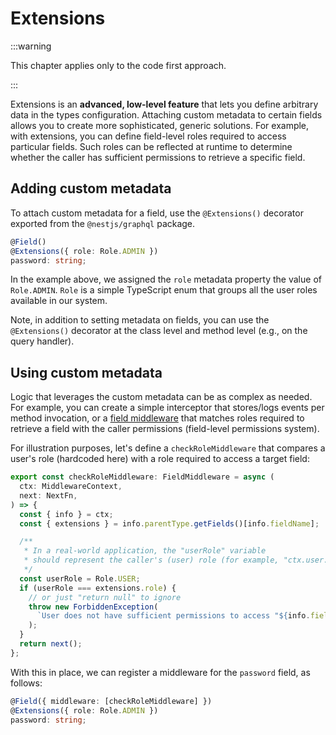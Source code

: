 # Extensions

:::warning

This chapter applies only to the code first approach.

:::

Extensions is an **advanced, low-level feature** that lets you define arbitrary data in the types configuration. Attaching custom metadata to certain fields allows you to create more sophisticated, generic solutions. For example, with extensions, you can define field-level roles required to access particular fields. Such roles can be reflected at runtime to determine whether the caller has sufficient permissions to retrieve a specific field.

## Adding custom metadata

To attach custom metadata for a field, use the `@Extensions()` decorator exported from the `@nestjs/graphql` package.

```ts
@Field()
@Extensions({ role: Role.ADMIN })
password: string;
```

In the example above, we assigned the `role` metadata property the value of `Role.ADMIN`. `Role` is a simple TypeScript enum that groups all the user roles available in our system.

Note, in addition to setting metadata on fields, you can use the `@Extensions()` decorator at the class level and method level (e.g., on the query handler).

## Using custom metadata

Logic that leverages the custom metadata can be as complex as needed. For example, you can create a simple interceptor that stores/logs events per method invocation, or a [field middleware](./field-middleware) that matches roles required to retrieve a field with the caller permissions (field-level permissions system).

For illustration purposes, let's define a `checkRoleMiddleware` that compares a user's role (hardcoded here) with a role required to access a target field:

```ts
export const checkRoleMiddleware: FieldMiddleware = async (
  ctx: MiddlewareContext,
  next: NextFn,
) => {
  const { info } = ctx;
  const { extensions } = info.parentType.getFields()[info.fieldName];

  /**
   * In a real-world application, the "userRole" variable
   * should represent the caller's (user) role (for example, "ctx.user.role").
   */
  const userRole = Role.USER;
  if (userRole === extensions.role) {
    // or just "return null" to ignore
    throw new ForbiddenException(
      `User does not have sufficient permissions to access "${info.fieldName}" field.`,
    );
  }
  return next();
};
```

With this in place, we can register a middleware for the `password` field, as follows:

```ts
@Field({ middleware: [checkRoleMiddleware] })
@Extensions({ role: Role.ADMIN })
password: string;
```
